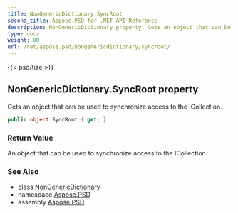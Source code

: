 ```yaml
---
title: NonGenericDictionary.SyncRoot
second_title: Aspose.PSD for .NET API Reference
description: NonGenericDictionary property. Gets an object that can be used to synchronize access to the ICollection
type: docs
weight: 80
url: /net/aspose.psd/nongenericdictionary/syncroot/
---
```

{{< psd/tize >}}
## NonGenericDictionary.SyncRoot property

Gets an object that can be used to synchronize access to the ICollection.

```csharp
public object SyncRoot { get; }
```

### Return Value

An object that can be used to synchronize access to the ICollection.

### See Also

* class [NonGenericDictionary](../)
* namespace [Aspose.PSD](../../../aspose.psd/)
* assembly [Aspose.PSD](../../../)


